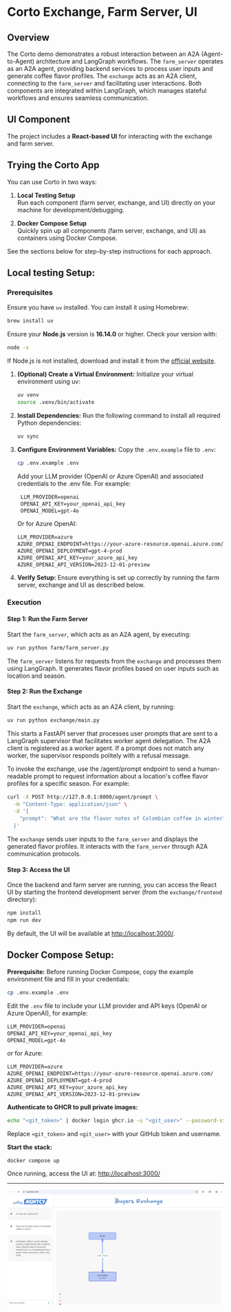 # Corto Exchange, Farm Server, UI

## Overview

The Corto demo demonstrates a robust interaction between an A2A (Agent-to-Agent) architecture and LangGraph workflows. The `farm_server` operates as an A2A agent, providing backend services to process user inputs and generate coffee flavor profiles. The `exchange` acts as an A2A client, connecting to the `farm_server` and facilitating user interactions. Both components are integrated within LangGraph, which manages stateful workflows and ensures seamless communication.

## UI Component 

The project includes a **React-based UI** for interacting with the exchange and farm server.  


## Trying the Corto App

You can use Corto in two ways:

1. **Local Testing Setup**  
   Run each component (farm server, exchange, and UI) directly on your machine for development/debugging.

2. **Docker Compose Setup**  
   Quickly spin up all components (farm server, exchange, and UI) as containers using Docker Compose.

See the sections below for step-by-step instructions for each approach.

## Local testing Setup:


### Prerequisites

Ensure you have `uv` installed. You can install it using Homebrew:

```sh
brew install uv
```

Ensure your **Node.js** version is **16.14.0** or higher. Check your version with:
  ```sh
  node -v
  ```
If Node.js is not installed, download and install it from the [official website](https://nodejs.org/).

1. **(Optional) Create a Virtual Environment:**
    Initialize your virtual environment using uv:

    ```sh
    uv venv
    source .venv/bin/activate
    ```


2. **Install Dependencies:**
   Run the following command to install all required Python dependencies:

   ```sh
   uv sync
   ```

3. **Configure Environment Variables:**
    Copy the `.env.example` file to `.env`:

    ```sh
    cp .env.example .env
    ```

    Add your LLM provider (OpenAI or Azure OpenAI) and associated credentials to the .env file. For example:
 
   ```env
    LLM_PROVIDER=openai
    OPENAI_API_KEY=your_openai_api_key
    OPENAI_MODEL=gpt-4o
    ```

   Or for Azure OpenAI:

    ```env
    LLM_PROVIDER=azure
    AZURE_OPENAI_ENDPOINT=https://your-azure-resource.openai.azure.com/
    AZURE_OPENAI_DEPLOYMENT=gpt-4-prod
    AZURE_OPENAI_API_KEY=your_azure_api_key
    AZURE_OPENAI_API_VERSION=2023-12-01-preview
    ```

3. **Verify Setup:**
   Ensure everything is set up correctly by running the farm server, exchange and UI as described below.

### Execution

#### Step 1: Run the Farm Server
Start the `farm_server`, which acts as an A2A agent, by executing:

```sh
uv run python farm/farm_server.py
```

The `farm_server` listens for requests from the `exchange` and processes them using LangGraph. It generates flavor profiles based on user inputs such as location and season.

#### Step 2: Run the Exchange
Start the `exchange`, which acts as an A2A client, by running:

```sh
uv run python exchange/main.py
```

This starts a FastAPI server that processes user prompts that are sent to a LangGraph supervisor that facilitates worker agent delegation. The A2A client is registered as a worker agent. If a prompt does not match any worker, the supervisor responds politely with a refusal message.

To invoke the exchange, use the /agent/prompt endpoint to send a human-readable prompt to request information about a location's coffee flavor profiles for a specific season. For example:
```bash
curl -X POST http://127.0.0.1:8000/agent/prompt \
  -H "Content-Type: application/json" \
  -d '{
    "prompt": "What are the flavor notes of Colombian coffee in winter?"
  }'
```

The `exchange` sends user inputs to the `farm_server` and displays the generated flavor profiles. It interacts with the `farm_server` through A2A communication protocols.


#### Step 3: Access the UI

Once the backend and farm server are running, you can access the React UI by starting the frontend development server (from the `exchange/frontend` directory):

```sh
npm install
npm run dev
```

By default, the UI will be available at [http://localhost:3000/](http://localhost:3000/).



## Docker Compose Setup:

**Prerequisite:**
Before running Docker Compose, copy the example environment file and fill in your credentials:

```sh
cp .env.example .env
```

Edit the `.env` file to include your LLM provider and API keys (OpenAI or Azure OpenAI), for example:

```env
LLM_PROVIDER=openai
OPENAI_API_KEY=your_openai_api_key
OPENAI_MODEL=gpt-4o
```
or for Azure:
```env
LLM_PROVIDER=azure
AZURE_OPENAI_ENDPOINT=https://your-azure-resource.openai.azure.com/
AZURE_OPENAI_DEPLOYMENT=gpt-4-prod
AZURE_OPENAI_API_KEY=your_azure_api_key
AZURE_OPENAI_API_VERSION=2023-12-01-preview
```

**Authenticate to GHCR to pull private images:**

```sh
echo "<git_token>" | docker login ghcr.io -u "<git_user>" --password-stdin
```
Replace `<git_token>` and `<git_user>` with your GitHub token and username.

**Start the stack:**

```sh
docker compose up
```

Once running, access the UI at: [http://localhost:3000/](http://localhost:3000/)

---


![Screenshot](images/corto-ui.png)

